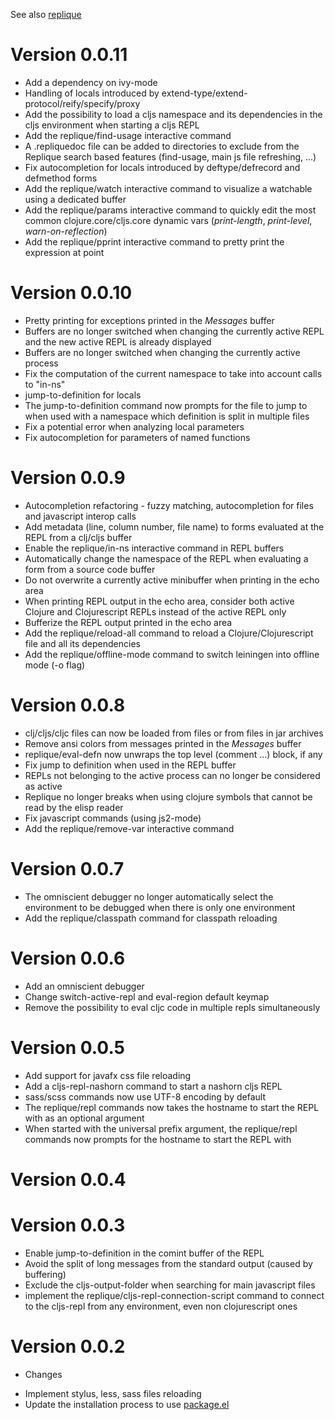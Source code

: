 See also [replique](https://github.com/EwenG/replique/blob/master/CHANGES.md)

# Version 0.0.11

- Add a dependency on ivy-mode
- Handling of locals introduced by extend-type/extend-protocol/reify/specify/proxy
- Add the possibility to load a cljs namespace and its dependencies in the cljs environment when starting a cljs REPL 
- Add the replique/find-usage interactive command
- A .repliquedoc file can be added to directories to exclude from the Replique search based features (find-usage, main js file refreshing, ...)
- Fix autocompletion for locals introduced by deftype/defrecord and defmethod forms
- Add the replique/watch interactive command to visualize a watchable using a dedicated buffer
- Add the replique/params interactive command to quickly edit the most common clojure.core/cljs.core dynamic vars (*print-length*, *print-level*, *warn-on-reflection*)
- Add the replique/pprint interactive command to pretty print the expression at point

# Version 0.0.10

- Pretty printing for exceptions printed in the *Messages* buffer
- Buffers are no longer switched when changing the currently active REPL and the new active REPL is already displayed
- Buffers are no longer switched when changing the currently active process
- Fix the computation of the current namespace to take into account calls to "in-ns"
- jump-to-definition for locals
- The jump-to-definition command now prompts for the file to jump to when used with a namespace which definition is split in multiple files 
- Fix a potential error when analyzing local parameters
- Fix autocompletion for parameters of named functions 

# Version 0.0.9

- Autocompletion refactoring - fuzzy matching, autocompletion for files and javascript interop calls
- Add metadata (line, column number, file name) to forms evaluated at the REPL from a clj/cljs buffer
- Enable the replique/in-ns interactive command in REPL buffers
- Automatically change the namespace of the REPL when evaluating a form from a source code buffer 
- Do not overwrite a currently active minibuffer when printing in the echo area
- When printing REPL output in the echo area, consider both active Clojure and Clojurescript REPLs instead of the active REPL only
- Bufferize the REPL output printed in the echo area 
- Add the replique/reload-all command to reload a Clojure/Clojurescript file and all its dependencies
- Add the replique/offline-mode command to switch leiningen into offline mode (-o flag)

# Version 0.0.8

- clj/cljs/cljc files can now be loaded from files or from files in jar archives
- Remove ansi colors from messages printed in the *Messages* buffer
- replique/eval-defn now unwraps the top level (comment ...) block, if any
- Fix jump to definition when used in the REPL buffer
- REPLs not belonging to the active process can no longer be considered as active
- Replique no longer breaks when using clojure symbols that cannot be read by the elisp reader
- Fix javascript commands (using js2-mode)
- Add the replique/remove-var interactive command

# Version 0.0.7

- The omniscient debugger no longer automatically select the environment to be debugged when there is only one environment
- Add the replique/classpath command for classpath reloading

# Version 0.0.6

- Add an omniscient debugger
- Change switch-active-repl and eval-region default keymap
- Remove the possibility to eval cljc code in multiple repls simultaneously

# Version 0.0.5

- Add support for javafx css file reloading 
- Add a cljs-repl-nashorn command to start a nashorn cljs REPL
- sass/scss commands now use UTF-8 encoding by default 
- The replique/repl commands now takes the hostname to start the REPL with as an optional argument
- When started with the universal prefix argument, the replique/repl commands now prompts for the hostname to start the REPL with 

# Version 0.0.4

# Version 0.0.3

- Enable jump-to-definition in the comint buffer of the REPL
- Avoid the split of long messages from the standard output (caused by buffering)
- Exclude the cljs-output-folder when searching for main javascript files
- implement the replique/cljs-repl-connection-script command to connect to the cljs-repl
from any environment, even non clojurescript ones

# Version 0.0.2

* Changes

- Implement stylus, less, sass files reloading
- Update the installation process to use [package.el](https://www.emacswiki.org/emacs/ELPA)